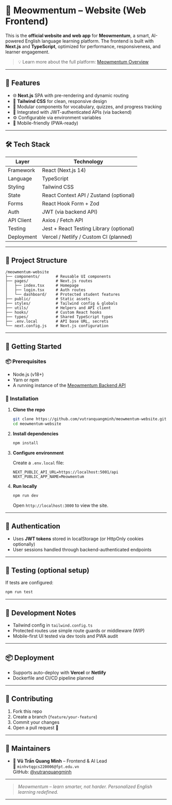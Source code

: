 # 🐾 Meowmentum – Website (Web Frontend)

This is the **official website and web app** for **Meowmentum**, a smart, AI-powered English language learning platform. The frontend is built with **Next.js** and **TypeScript**, optimized for performance, responsiveness, and learner engagement.

> 💡 Learn more about the full platform: [Meowmentum Overview](https://github.com/meowmentum-education)

---

## 🧠 Features

- 🌐 **Next.js** SPA with pre-rendering and dynamic routing
- 🎨 **Tailwind CSS** for clean, responsive design
- 🧩 Modular components for vocabulary, quizzes, and progress tracking
- 🔐 Integrated with JWT-authenticated APIs (via backend)
- ⚙️ Configurable via environment variables
- 📱 Mobile-friendly (PWA-ready)

---

## 🛠️ Tech Stack

| Layer       | Technology                          |
|-------------|--------------------------------------|
| Framework   | React (Next.js 14)                   |
| Language    | TypeScript                           |
| Styling     | Tailwind CSS                         |
| State       | React Context API / Zustand (optional) |
| Forms       | React Hook Form + Zod                |
| Auth        | JWT (via backend API)                |
| API Client  | Axios / Fetch API                    |
| Testing     | Jest + React Testing Library (optional) |
| Deployment  | Vercel / Netlify / Custom CI (planned) |

---

## 📁 Project Structure

```
/meowmentum-website
├── components/       # Reusable UI components
├── pages/            # Next.js routes
│   ├── index.tsx     # Homepage
│   ├── login.tsx     # Auth routes
│   └── dashboard/    # Protected student features
├── public/           # Static assets
├── styles/           # Tailwind config & globals
├── utils/            # Helpers and API client
├── hooks/            # Custom React hooks
├── types/            # Shared TypeScript types
├── .env.local        # API base URL, secrets
└── next.config.js    # Next.js configuration
```

---

## 🚀 Getting Started

### 📦 Prerequisites

- Node.js (v18+)
- Yarn or npm
- A running instance of the [Meowmentum Backend API](https://github.com/trandaine/meowmentum-backend)

### 🔧 Installation

1. **Clone the repo**

   ```bash
   git clone https://github.com/vutranquangminh/meowmentum-website.git
   cd meowmentum-website
   ```

2. **Install dependencies**

   ```bash
   npm install
   ```

3. **Configure environment**

   Create a `.env.local` file:

   ```env
   NEXT_PUBLIC_API_URL=https://localhost:5001/api
   NEXT_PUBLIC_APP_NAME=Meowmentum
   ```

4. **Run locally**

   ```bash
   npm run dev
   ```

   Open `http://localhost:3000` to view the site.

---

## 🔐 Authentication

- Uses **JWT tokens** stored in localStorage (or HttpOnly cookies optionally)
- User sessions handled through backend-authenticated endpoints

---

## 🧪 Testing (optional setup)

If tests are configured:

```bash
npm run test
```

---

## 🧱 Development Notes

- Tailwind config in `tailwind.config.ts`
- Protected routes use simple route guards or middleware (WIP)
- Mobile-first UI tested via dev tools and PWA audit

---

## 📦 Deployment

- Supports auto-deploy with **Vercel** or **Netlify**
- Dockerfile and CI/CD pipeline planned

---

## 🤝 Contributing

1. Fork this repo
2. Create a branch (`feature/your-feature`)
3. Commit your changes
4. Open a pull request 🙌

---

## 👥 Maintainers

- 👤 **Vũ Trần Quang Minh** – Frontend & AI Lead  
  📧 `minhvtqgcs220006@fpt.edu.vn`  
  GitHub: [@vutranquangminh](https://github.com/vutranquangminh)

---

> *Meowmentum – learn smarter, not harder. Personalized English learning redefined.*

---